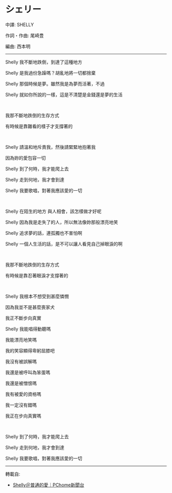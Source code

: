 # シェリー

中譯: SHELLY

作詞・作曲: 尾崎豊

編曲: 西本明

---

Shelly 我不斷地跌倒，到達了這種地方

Shelly 是我過份急躁嗎？胡亂地將一切都捨棄

Shelly 那個時候是夢。雖然我是為夢而活著，不過

Shelly 就如你所說的一樣，這是不清楚是金錢還是夢的生活

<br>

我那不斷地跌倒的生存方式

有時候是靠難看的樣子才支撐著的

<br>

Shelly 請溫和地斥責我，然後請緊緊地抱著我

因為妳的愛包容一切

Shelly 到了何時，我才能爬上去

Shelly 走到何地，我才會到達

Shelly 我要歌唱，對著我應該愛的一切

<br>

Shelly 在陌生的地方 與人相會，該怎樣做才好呢

Shelly 因為我是走失了的人，所以無法像妳那般漂亮地笑

Shelly 追求夢的話，連孤獨也不害怕啊

Shelly 一個人生活的話，是不可以讓人看見自己掉眼淚的啊

<br>

我那不斷地跌倒的生存方式

有時候是靠忍著眼淚才支撐著的

<br>

Shelly 我根本不想受到甚麼憐憫

因為我並不是甚麼喪家犬

我正不斷步向真實

Shelly 我能唱得動聽嗎

我能漂亮地笑嗎

我的笑容顯得卑躬屈膝吧

我沒有被誤解嗎

我還是被呼叫為笨蛋嗎

我還是被憎恨嗎

我有被愛的資格嗎

我一定沒有錯嗎

我正在步向真實嗎

<br>

Shelly 到了何時，我才能爬上去

Shelly 走到何地，我才會到達

Shelly 我要歌唱，對著我應該愛的一切

---
轉載自:

- [Shelly＠普通的愛｜PChome新聞台](https://mypaper.pchome.com.tw/forgetnot/post/3465578)